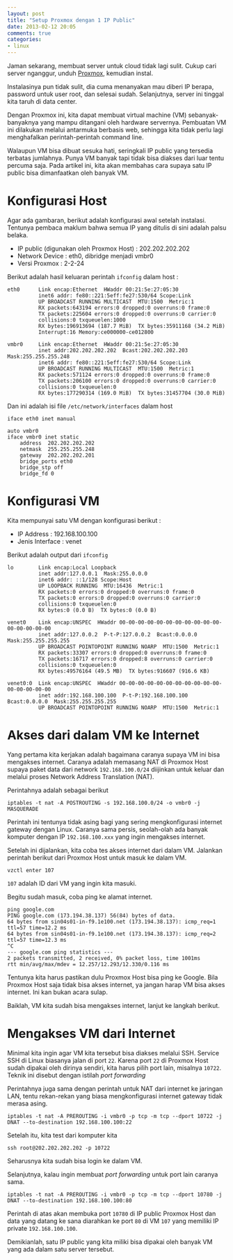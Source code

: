 ```yaml
---
layout: post
title: "Setup Proxmox dengan 1 IP Public"
date: 2013-02-12 20:05
comments: true
categories: 
- linux
---
```


Jaman sekarang, membuat server untuk cloud tidak lagi sulit. 
Cukup cari server nganggur, unduh [Proxmox](http://pve.proxmox.com/), 
kemudian instal. 

Instalasinya pun tidak sulit, dia cuma menanyakan mau diberi IP berapa, 
password untuk user root, dan selesai sudah.
Selanjutnya, server ini tinggal kita taruh di data center. 

Dengan Proxmox ini, kita dapat membuat virtual machine (VM) sebanyak-banyaknya 
yang mampu ditangani oleh hardware servernya. 
Pembuatan VM ini dilakukan melalui antarmuka berbasis web, 
sehingga kita tidak perlu lagi menghafalkan perintah-perintah command line. 

Walaupun VM bisa dibuat sesuka hati, seringkali IP public yang tersedia terbatas jumlahnya. 
Punya VM banyak tapi tidak bisa diakses dari luar tentu percuma saja. 
Pada artikel ini, kita akan membahas cara supaya satu IP public bisa dimanfaatkan oleh banyak VM.

<!--more-->

# Konfigurasi Host #

Agar ada gambaran, berikut adalah konfigurasi awal setelah instalasi. 
Tentunya pembaca maklum bahwa semua IP yang ditulis di sini adalah palsu belaka.

* IP public (digunakan oleh Proxmox Host) : 202.202.202.202
* Network Device : eth0, dibridge menjadi vmbr0
* Versi Proxmox : 2-2-24

Berikut adalah hasil keluaran perintah `ifconfig` dalam host : 

```
eth0      Link encap:Ethernet  HWaddr 00:21:5e:27:05:30  
          inet6 addr: fe80::221:5eff:fe27:530/64 Scope:Link
          UP BROADCAST RUNNING MULTICAST  MTU:1500  Metric:1
          RX packets:643194 errors:0 dropped:0 overruns:0 frame:0
          TX packets:225604 errors:0 dropped:0 overruns:0 carrier:0
          collisions:0 txqueuelen:1000 
          RX bytes:196913694 (187.7 MiB)  TX bytes:35911168 (34.2 MiB)
          Interrupt:16 Memory:ce000000-ce012800

vmbr0     Link encap:Ethernet  HWaddr 00:21:5e:27:05:30  
          inet addr:202.202.202.202  Bcast:202.202.202.203  Mask:255.255.255.248
          inet6 addr: fe80::221:5eff:fe27:530/64 Scope:Link
          UP BROADCAST RUNNING MULTICAST  MTU:1500  Metric:1
          RX packets:571124 errors:0 dropped:0 overruns:0 frame:0
          TX packets:206100 errors:0 dropped:0 overruns:0 carrier:0
          collisions:0 txqueuelen:0 
          RX bytes:177290314 (169.0 MiB)  TX bytes:31457704 (30.0 MiB)
```

Dan ini adalah isi file `/etc/network/interfaces` dalam host

```
iface eth0 inet manual

auto vmbr0
iface vmbr0 inet static
	address  202.202.202.202
	netmask  255.255.255.248
	gateway  202.202.202.201
	bridge_ports eth0
	bridge_stp off
	bridge_fd 0
```

# Konfigurasi VM #

Kita mempunyai satu VM dengan konfigurasi berikut : 

* IP Address : 192.168.100.100
* Jenis Interface : venet

Berikut adalah output dari `ifconfig`

```
lo        Link encap:Local Loopback  
          inet addr:127.0.0.1  Mask:255.0.0.0
          inet6 addr: ::1/128 Scope:Host
          UP LOOPBACK RUNNING  MTU:16436  Metric:1
          RX packets:0 errors:0 dropped:0 overruns:0 frame:0
          TX packets:0 errors:0 dropped:0 overruns:0 carrier:0
          collisions:0 txqueuelen:0 
          RX bytes:0 (0.0 B)  TX bytes:0 (0.0 B)

venet0    Link encap:UNSPEC  HWaddr 00-00-00-00-00-00-00-00-00-00-00-00-00-00-00-00  
          inet addr:127.0.0.2  P-t-P:127.0.0.2  Bcast:0.0.0.0  Mask:255.255.255.255
          UP BROADCAST POINTOPOINT RUNNING NOARP  MTU:1500  Metric:1
          RX packets:33307 errors:0 dropped:0 overruns:0 frame:0
          TX packets:16717 errors:0 dropped:8 overruns:0 carrier:0
          collisions:0 txqueuelen:0 
          RX bytes:49576164 (49.5 MB)  TX bytes:916607 (916.6 KB)

venet0:0  Link encap:UNSPEC  HWaddr 00-00-00-00-00-00-00-00-00-00-00-00-00-00-00-00  
          inet addr:192.168.100.100  P-t-P:192.168.100.100  Bcast:0.0.0.0  Mask:255.255.255.255
          UP BROADCAST POINTOPOINT RUNNING NOARP  MTU:1500  Metric:1

```

# Akses dari dalam VM ke Internet #

Yang pertama kita kerjakan adalah bagaimana caranya supaya VM ini bisa mengakses internet. 
Caranya adalah memasang NAT di Proxmox Host supaya paket data dari network `192.168.100.0/24`
diijinkan untuk keluar dan melalui proses Network Address Translation (NAT). 

Perintahnya adalah sebagai berikut

```
iptables -t nat -A POSTROUTING -s 192.168.100.0/24 -o vmbr0 -j MASQUERADE
```

Perintah ini tentunya tidak asing bagi yang sering mengkonfigurasi internet gateway dengan Linux. 
Caranya sama persis, seolah-olah ada banyak komputer dengan IP `192.168.100.xxx` yang ingin mengakses internet.

Setelah ini dijalankan, kita coba tes akses internet dari dalam VM. 
Jalankan perintah berikut dari Proxmox Host untuk masuk ke dalam VM. 

```
vzctl enter 107
```

`107` adalah ID dari VM yang ingin kita masuki. 

Begitu sudah masuk, coba ping ke alamat internet.

```
ping google.com
PING google.com (173.194.38.137) 56(84) bytes of data.
64 bytes from sin04s01-in-f9.1e100.net (173.194.38.137): icmp_req=1 ttl=57 time=12.2 ms
64 bytes from sin04s01-in-f9.1e100.net (173.194.38.137): icmp_req=2 ttl=57 time=12.3 ms
^C
--- google.com ping statistics ---
2 packets transmitted, 2 received, 0% packet loss, time 1001ms
rtt min/avg/max/mdev = 12.257/12.293/12.330/0.116 ms
```

Tentunya kita harus pastikan dulu Proxmox Host bisa ping ke Google. 
Bila Proxmox Host saja tidak bisa akses internet, ya jangan harap VM bisa akses internet.
Ini kan bukan acara sulap.

Baiklah, VM kita sudah bisa mengakses internet, lanjut ke langkah berikut.

# Mengakses VM dari Internet #

Minimal kita ingin agar VM kita tersebut bisa diakses melalui SSH. 
Service SSH di Linux biasanya jalan di port `22`. 
Karena port `22` di Proxmox Host sudah dipakai oleh dirinya sendiri, 
kita harus pilih port lain, misalnya `10722`. 
Teknik ini disebut dengan istilah _port forwarding_

Perintahnya juga sama dengan perintah untuk NAT dari internet ke jaringan LAN, 
tentu rekan-rekan yang biasa mengkonfigurasi internet gateway tidak merasa asing.

```
iptables -t nat -A PREROUTING -i vmbr0 -p tcp -m tcp --dport 10722 -j DNAT --to-destination 192.168.100.100:22
```

Setelah itu, kita test dari komputer kita

```
ssh root@202.202.202.202 -p 10722
```

Seharusnya kita sudah bisa login ke dalam VM. 

Selanjutnya, kalau ingin membuat _port forwarding_ untuk port lain caranya sama. 

```
iptables -t nat -A PREROUTING -i vmbr0 -p tcp -m tcp --dport 10780 -j DNAT --to-destination 192.168.100.100:80
```

Perintah di atas akan membuka port `10780` di IP public Proxmox Host 
dan data yang datang ke sana diarahkan ke port `80` di VM `107` yang memiliki IP private `192.168.100.100`.

Demikianlah, satu IP public yang kita miliki bisa dipakai oleh banyak VM yang ada dalam satu server tersebut.
